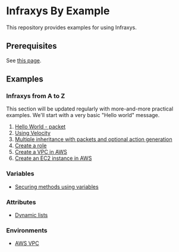 # Infraxys By Example

This repository provides examples for using Infraxys.

## Prerequisites

See [this page](./prerequisites.md).

## Examples

### Infraxys from A to Z

This section will be updated regularly with more-and-more practical examples. We'll start with a very basic "Hello world" message.

1. [Hello World - packet](modules/infraxys-a-to-z/01-hello-world/README.md)
1. [Using Velocity](modules/infraxys-a-to-z/02-velocity-attributes/README.md)
1. [Multiple inheritance with packets and optional action generation](modules/infraxys-a-to-z/03-multiple-inheritance-with-packets-and-conditional-actions/README.md)
1. [Create a role](modules/infraxys-a-to-z/04-create-role/README.md)
1. [Create a VPC in AWS](modules/infraxys-a-to-z/05-aws-vpc/README.md)
1. [Create an EC2 instance in AWS](modules/infraxys-a-to-z/06-aws-ec2-instance/README.md)

### Variables

- [Securing methods using variables](variables/secure-methods/README.md)

### Attributes

- [Dynamic lists](attributes/dynamic-lists/README.md)

### Environments

- [AWS VPC](modules/environments/VPC/README.md)
